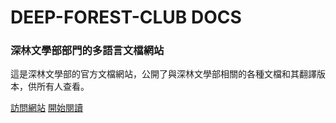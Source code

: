 <h1 id="cover-heading">
  DEEP-FOREST-CLUB DOCS
</h1>


### 深林文學部部門的多語言文檔網站

這是深林文學部的官方文檔網站，公開了與深林文學部相關的各種文檔和其翻譯版本，供所有人查看。


[訪問網站](https://deep-forest-club.wikidot.com/)
[開始閱讀](#select-localization-version)